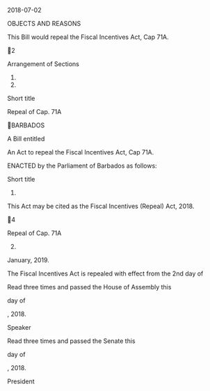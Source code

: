 2018-07-02

OBJECTS AND REASONS

This Bill would repeal the Fiscal Incentives Act, Cap 71A.

2

Arrangement of Sections

1.

2.

Short title

Repeal of Cap. 71A

BARBADOS

A Bill entitled

An Act to repeal the Fiscal Incentives Act, Cap 71A.

ENACTED by the Parliament of Barbados as follows:

Short title

1.

This Act may be cited as the Fiscal Incentives (Repeal) Act, 2018.

4

Repeal of Cap. 71A

2.
January, 2019.

The Fiscal Incentives Act is repealed with effect from the 2nd day of

Read three times and passed the House of Assembly this

day of

, 2018.

Speaker

Read three times and passed the Senate this

day of

, 2018.

President

